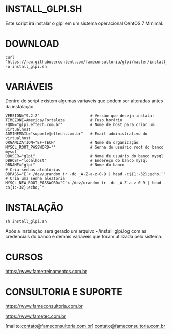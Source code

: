 # INSTALL_GLPI.SH

Este script irá instalar o glpi em um sistema operacional CentOS 7 Minimal. 


# DOWNLOAD

    curl 'https://raw.githubusercontent.com/fameconsultoria/glpi/master/install_glpi.sh' -o install_glpi.sh 


# VARIÁVEIS

Dentro do script existem algumas variaveis que podem ser alteradas antes da instalação.


    VERSION="9.2.2"                      # Versão que deseja instalar
    TIMEZONE=America/Fortaleza           # Fuso horário
    FQDN="glpi.eftech.com.br"            # Nome de host para criar um virtualhost
    ADMINEMAIL="suporte@eftech.com.br"   # Email administrativo do virtualhost
    ORGANIZATION="EF-TECH"               # Nome da organização
    MYSQL_ROOT_PASSWORD=''               # Senha do usuário root do banco mysql
    DBUSER="glpi"                        # Nome de usuário do banco mysql
    DBHOST="localhost"                   # Endereço do banco mysql
    DBNAME="glpi"                        # Nome do banco
    # Cria senhas aleatórias
    DBPASS="E`< /dev/urandom tr -dc _A-Z-a-z-0-9 | head -c${1:-32};echo;`" # Cria uma senha aleatória
    MYSQL_NEW_ROOT_PASSWORD="C`< /dev/urandom tr -dc _A-Z-a-z-0-9 | head -c${1:-32};echo;`" 
    
    

# INSTALAÇÃO

    sh install_glpi.sh


Após a instalação será gerado um arquivo ~/install_glpi.log com as credenciais do banco e demais variaveis que foram utilizada pelo sistema. 



# CURSOS

https://www.fametreinamentos.com.br


# CONSULTORIA E SUPORTE

https://www.fameconsultoria.com.br

https://www.fametec.com.br
    
[mailto:contato@fameconsultoria.com.br] contato@fameconsultoria.com.br



